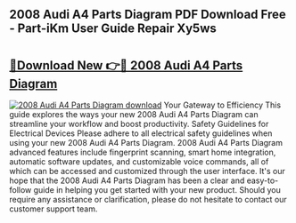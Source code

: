 ## 2008 Audi A4 Parts Diagram PDF Download Free - Part-iKm User Guide Repair Xy5ws

# <h2><a href="http://dfjb45z.blite.top/?on=2008+Audi+A4+Parts+Diagram">🔗Download New 👉🔴 2008 Audi A4 Parts Diagram</a></h2>

[![2008 Audi A4 Parts Diagram download](https://i.imgur.com/lujVjoI.png)](http://dfjb45z.blite.top/?on=2008+Audi+A4+Parts+Diagram)
Your Gateway to Efficiency This guide explores the ways your new 2008 Audi A4 Parts Diagram can streamline your workflow and boost productivity. Safety Guidelines for Electrical Devices Please adhere to all electrical safety guidelines when using your new 2008 Audi A4 Parts Diagram. 2008 Audi A4 Parts Diagram advanced features include fingerprint scanning, smart home integration, automatic software updates, and customizable voice commands, all of which can be accessed and customized through the user interface. It's our hope that the 2008 Audi A4 Parts Diagram has been a clear and easy-to-follow guide in helping you get started with your new product. Should you require any assistance or clarification, please do not hesitate to contact our customer support team.
